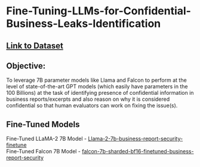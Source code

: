 # Fine-Tuning-LLMs-for-Confidential-Business-Leaks-Identification


## <a href = 'https://huggingface.co/datasets/Rohit-D/synthetic-confidential-information-injected-business-excerpts' target="_blank"> Link to Dataset</a>

## Objective:
To leverage 7B parameter models like Llama and Falcon to perform at the level of state-of-the-art GPT models (which easily have parameters in the 100 Billions) at the task of identifying presence of confidential information in business reports/excerpts and also reason on why it is considered confidential so that human evaluators can work on fixing the issue(s).


## Fine-Tuned Models
   Fine-Tuned LLaMA-2 7B Model - <a href='https://huggingface.co/Rohit-D/Llama-2-7b-business-report-security-finetune' target="_blank">Llama-2-7b-business-report-security-finetune</a>\
   Fine-Tuned Falcon 7B Model - <a href='https://huggingface.co/Rohit-D/falcon-7b-sharded-bf16-finetuned-business-report-security' target="_blank">
falcon-7b-sharded-bf16-finetuned-business-report-security</a>
